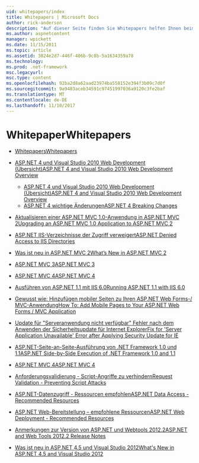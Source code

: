 ```yaml
---
uid: whitepapers/index
title: Whitepapers | Microsoft Docs
author: rick-anderson
description: "Auf dieser Seite finden Sie Whitepapers helfen Ihnen beim Installieren und Konfigurieren von ASP.NET und Schreiben von sicheren, schnelle und flexible ASP.NET-Anwendungen unterstützen."
ms.author: aspnetcontent
manager: wpickett
ms.date: 11/15/2011
ms.topic: article
ms.assetid: 3824e2d7-446f-406b-9c8b-5a1634359a78
ms.technology: 
ms.prod: .net-framework
msc.legacyurl: 
msc.type: content
ms.openlocfilehash: 92ba2d8a62aad23974ba558152e394f3b09c7d0f
ms.sourcegitcommit: 9a9483aceb34591c97451997036a9120c3fe2baf
ms.translationtype: MT
ms.contentlocale: de-DE
ms.lasthandoff: 11/10/2017
---
```

<a name="whitepapers"></a><span data-ttu-id="a855c-103">Whitepaper</span><span class="sxs-lookup"><span data-stu-id="a855c-103">Whitepapers</span></span>
====================
- [<span data-ttu-id="a855c-104">Whitepapers</span><span class="sxs-lookup"><span data-stu-id="a855c-104">Whitepapers</span></span>](overview.md)
- [<span data-ttu-id="a855c-105">ASP.NET 4 und Visual Studio 2010 Web Development (Übersicht)</span><span class="sxs-lookup"><span data-stu-id="a855c-105">ASP.NET 4 and Visual Studio 2010 Web Development Overview</span></span>](aspnet4/index.md)

    - [<span data-ttu-id="a855c-106">ASP.NET 4 und Visual Studio 2010 Web Development (Übersicht)</span><span class="sxs-lookup"><span data-stu-id="a855c-106">ASP.NET 4 and Visual Studio 2010 Web Development Overview</span></span>](aspnet4/overview.md)
    - [<span data-ttu-id="a855c-107">ASP.NET 4 wichtige Änderungen</span><span class="sxs-lookup"><span data-stu-id="a855c-107">ASP.NET 4 Breaking Changes</span></span>](aspnet4/breaking-changes.md)
- [<span data-ttu-id="a855c-108">Aktualisieren einer ASP.NET MVC 1.0-Anwendung in ASP.NET MVC 2</span><span class="sxs-lookup"><span data-stu-id="a855c-108">Upgrading an ASP.NET MVC 1.0 Application to ASP.NET MVC 2</span></span>](aspnet-mvc2-upgrade-notes.md)
- [<span data-ttu-id="a855c-109">ASP.NET IIS-Verzeichnisse der Zugriff verweigert</span><span class="sxs-lookup"><span data-stu-id="a855c-109">ASP.NET Denied Access to IIS Directories</span></span>](denied-access-to-iis-directories.md)
- [<span data-ttu-id="a855c-110">Was ist neu in ASP.NET MVC 2</span><span class="sxs-lookup"><span data-stu-id="a855c-110">What’s New in ASP.NET MVC 2</span></span>](what-is-new-in-aspnet-mvc.md)
- [<span data-ttu-id="a855c-111">ASP.NET MVC 3</span><span class="sxs-lookup"><span data-stu-id="a855c-111">ASP.NET MVC 3</span></span>](mvc3-release-notes.md)
- [<span data-ttu-id="a855c-112">ASP.NET MVC 4</span><span class="sxs-lookup"><span data-stu-id="a855c-112">ASP.NET MVC 4</span></span>](mvc4-beta-release-notes.md)
- [<span data-ttu-id="a855c-113">Ausführen von ASP.NET 1.1 mit IIS 6.0</span><span class="sxs-lookup"><span data-stu-id="a855c-113">Running ASP.NET 1.1 with IIS 6.0</span></span>](aspnet-and-iis6.md)
- [<span data-ttu-id="a855c-114">Gewusst wie: Hinzufügen mobiler Seiten zu Ihren ASP.NET Web Forms-/ MVC-Anwendung</span><span class="sxs-lookup"><span data-stu-id="a855c-114">How To: Add Mobile Pages to Your ASP.NET Web Forms / MVC Application</span></span>](add-mobile-pages-to-your-aspnet-web-forms-mvc-application.md)
- [<span data-ttu-id="a855c-115">Update für "Serveranwendung nicht verfügbar" Fehler nach dem Anwenden der Sicherheitsupdate für Internet Explorer</span><span class="sxs-lookup"><span data-stu-id="a855c-115">Fix for 'Server Application Unavailable' Error after Applying Security Update for IE</span></span>](ms03-32-issue.md)
- [<span data-ttu-id="a855c-116">ASP.NET-Seite-an-Seite-Ausführung von .NET Framework 1.0 und 1.1</span><span class="sxs-lookup"><span data-stu-id="a855c-116">ASP.NET Side-by-Side Execution of .NET Framework 1.0 and 1.1</span></span>](side-by-side-with-10.md)
- [<span data-ttu-id="a855c-117">ASP.NET MVC 4</span><span class="sxs-lookup"><span data-stu-id="a855c-117">ASP.NET MVC 4</span></span>](mvc4-release-notes.md)
- [<span data-ttu-id="a855c-118">Anforderungsvalidierung - Script-Angriffe zu verhindern</span><span class="sxs-lookup"><span data-stu-id="a855c-118">Request Validation - Preventing Script Attacks</span></span>](request-validation.md)
- [<span data-ttu-id="a855c-119">ASP.NET-Datenzugriff - Ressourcen empfohlen</span><span class="sxs-lookup"><span data-stu-id="a855c-119">ASP.NET Data Access - Recommended Resources</span></span>](aspnet-data-access-content-map.md)
- [<span data-ttu-id="a855c-120">ASP.NET Web-Bereitstellung – empfohlene Ressourcen</span><span class="sxs-lookup"><span data-stu-id="a855c-120">ASP.NET Web Deployment - Recommended Resources</span></span>](aspnet-web-deployment-content-map.md)
- [<span data-ttu-id="a855c-121">Anmerkungen zur Version von ASP.NET und Webtools 2012.2</span><span class="sxs-lookup"><span data-stu-id="a855c-121">ASP.NET and Web Tools 2012.2 Release Notes</span></span>](aspnet-and-web-tools-20122-release-notes.md)
- [<span data-ttu-id="a855c-122">Was ist neu in ASP.NET 4.5 und Visual Studio 2012</span><span class="sxs-lookup"><span data-stu-id="a855c-122">What's New in ASP.NET 4.5 and Visual Studio 2012</span></span>](whats-new-in-aspnet-45-and-visual-studio-2012.md)
